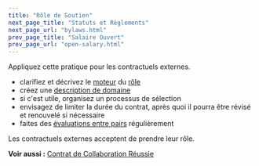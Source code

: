 ```yaml
---
title: "Rôle de Soutien"
next_page_title: "Statuts et Règlements"
next_page_url: "bylaws.html"
prev_page_title: "Salaire Ouvert"
prev_page_url: "open-salary.html"
---
```



<div class="card summary"><div class="card-body">Appliquez cette pratique pour les contractuels externes.
</div></div>

-   clarifiez et décrivez le <a href="glossary.html#entry-organizational-driver" class="glossary-tooltip" data-toggle="tooltip" title="Moteur Organisationnel: Toute situation où les membres de l&#x27;organisation ont un motif de réagir parce qu&#x27;ils anticipent un bienfait pour l&#x27;organisation (source de valeur, élimination de gaspillage ou mitigation de risques aux conséquences indésirables).">moteur</a> du [rôle](role.html)
-   créez une [description de domaine](clarify-and-develop-domains.html)
-   si c'est utile, organisez un processus de sélection
-   envisagez de limiter la durée du contrat, après quoi il pourra être révisé et renouvelé si nécessaire
-   faites des [évaluations entre pairs](peer-review.html) régulièrement

Les contractuels externes acceptent de prendre leur rôle.

**Voir aussi :** [Contrat de Collaboration Réussie](contract-for-successful-collaboration.html)